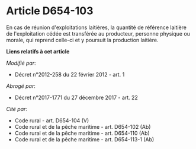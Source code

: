 # Article D654-103

En cas de réunion d'exploitations laitières, la quantité de référence laitière de l'exploitation cédée est transférée au
producteur, personne physique ou morale, qui reprend celle-ci et y poursuit la production laitière.

**Liens relatifs à cet article**

_Modifié par_:

  - Décret n°2012-258 du 22 février 2012 - art. 1

_Abrogé par_:

  - Décret n°2017-1771 du 27 décembre 2017 - art. 22

_Cité par_:

  - Code rural - art. D654-104 (V)
  - Code rural et de la pêche maritime - art. D654-102 (Ab)
  - Code rural et de la pêche maritime - art. D654-110 (Ab)
  - Code rural et de la pêche maritime - art. D654-113-1 (Ab)
